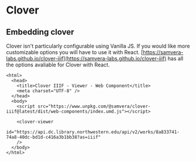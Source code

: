 # Clover

## Embedding clover
Clover isn't particularly configurable using Vanilla JS. If you would like more customizable options you will have to use it with React. [https://samvera-labs.github.io/clover-iiif](https://samvera-labs.github.io/clover-iiif) has all the options avaliable for Clover with React.

```
<html>
  <head>
    <title>Clover IIIF - Viewer - Web Component</title>
    <meta charset="UTF-8" />
  </head>
  <body>
    <script src="https://www.unpkg.com/@samvera/clover-iiif@latest/dist/web-components/index.umd.js"></script>
 
    <clover-viewer
      id="https://api.dc.library.northwestern.edu/api/v2/works/8a833741-74a8-40dc-bd1d-c416a3b1bb38?as=iiif" 
    />
  </body>
</html>
```

<script src="https://www.unpkg.com/@samvera/clover-iiif@latest/dist/web-components/index.umd.js"></script>
 
<clover-viewer
  id="https://api.dc.library.northwestern.edu/api/v2/works/8a833741-74a8-40dc-bd1d-c416a3b1bb38?as=iiif" 
/>